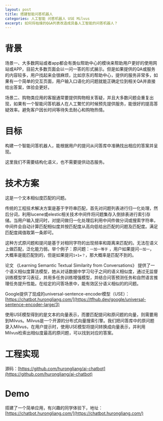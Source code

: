 ```yaml
---
layout: post
title: 搭建智能问答机器人
categories: 人工智能 问答机器人 USE Milvus
excerpt: 如何将枯燥的Q&A列表改造成具备人工智能的问答机器人？
---
```


# 背景

场景一、大多数网站或者app都会有类似帮助中心的模块来帮助用户更好的使用网站或APP，目前大多数页面会以一问一答的形式展示。但是如果提供的QA或服务的内容较多，用户找起来会很麻烦，比如京东的帮助中心，提供的服务非常多，如果有一个简单的交互页面，用户输入口语化的问题就能正确定位到相关QA并直接给出答案，体验会更好。

场景二、购物类应用的客服通常要提供购物相关答疑，并且大多数问题会重复出现，如果有一个智能问答机器人在人工繁忙的时候预先提供服务，能很好的提高答疑效率。避免客户因长时间等待失去耐心和购物热情。

# 目标

构建一个智能问答机器人，能根据用户的提问从问答库中准确找出相应的答案并呈现。

这里我们不需要结构化语义，也不需要提供动态服务。

# 技术方案

这是一个文本相似度匹配的问题。

传统的工程技术解决方案是基于字符串匹配，首先对问题列表进行归一化处理，然后分词，利用lucene或elestic相关技术中间件将问题集存入倒排表进行索引存储。当用户输入提问时，对提问做归一化处理后利用中间件做分词或搜索字符串，中间件会自动计算匹配相似度并按匹配度从高向低给出匹配的问题及匹配度。满足匹配度阈值取第一条即可。

这种方式原问题和提问是基于对相同字符的出现频率和距离来匹配的。无法在语义上做匹配，泛化能力弱。举个例子：原问题：`一加一等于` ，用户如果提问`一加一`，大概率是能匹配到的，但是如果提问`1+1=？`，那大概率是匹配不到的。

论文 《Learning Semantic Textual Similarity from Conversations》 提供了一个语义相似度算法模型，她从对话数据中学习句子之间的语义相似度，通过无监督训练模型学习表征，并用多任务训练增强模型，并结合问答预测任务和自然语言推理任务提升性能。在给定的问答场景中，能有效区分语义相似的的问题。

Google提供了现成的universal-sentence-encoder模型（USE）：[https://chatbot.hurongliang.com/](https://tfhub.dev/google/universal-sentence-encoder-large/3)

使用USE模型得到的是文本的向量表示，而要匹配提问和原问题的向量，则需要用到Milvus。Milvus是一个开源的分布式向量搜索引擎。我们把问答库中的原问题录入Milvus，在用户提示时，使用USE模型将提问转换成向量表示，并利用Milvus检索出相似度最高的原问题，可以找到对应的答案。

# 工程实现

源码：[https://github.com/hurongliang/ai-chatbot](https://github.com/hurongliang/ai-chatbot)

# Demo

搭建了一个简单应用，有兴趣的同学体验下，地址：[https://chatbot.hurongliang.com/](https://chatbot.hurongliang.com/)
